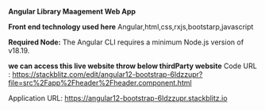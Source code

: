 **Angular Library Maagement Web App**


**Front end technology used here**
Angular,html,css,rxjs,bootstarp,javascript

**Required Node:**
The Angular CLI requires a minimum Node.js version of v18.19. 

**we can access this live website throw below thirdParty website**
Code URL : https://stackblitz.com/edit/angular12-bootstrap-6ldzzupr?file=src%2Fapp%2Fheader%2Fheader.component.html



Application URL: https://angular12-bootstrap-6ldzzupr.stackblitz.io
